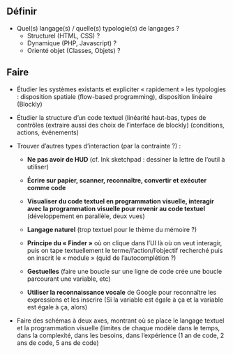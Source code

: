 ## Définir

- Quel(s) langage(s) / quelle(s) typologie(s) de langages ?
  - Structurel (HTML, CSS) ?
  - Dynamique (PHP, Javascript) ?
  - Orienté objet (Classes, Objets) ?


## Faire

- Étudier les systèmes existants et expliciter « rapidement » les typologies : disposition spatiale (flow-based programming), disposition linéaire (Blockly)

- Étudier la structure d’un code textuel (linéarité haut-bas, types de contrôles (extraire aussi des choix de l’interface de blockly) (conditions, actions, événements)

- Trouver d’autres types d’interaction (par la contrainte ?) :

  - **Ne pas avoir de HUD** (cf. Ink sketchpad : dessiner la lettre de l’outil à utiliser)

  - **Écrire sur papier, scanner, reconnaître, convertir et exécuter comme code**

  - **Visualiser du code textuel en programmation visuelle, interagir avec la programmation visuelle pour revenir au code textuel** (développement en parallèle, deux vues)

  - **Langage naturel** (trop textuel pour le thème du mémoire ?)

  - **Principe du « Finder »** où on clique dans l’UI là où on veut interagir, puis on tape textuellement le terme/l’action/l’objectif recherché puis on inscrit le « module » (quid de l’autocomplétion ?)

  - **Gestuelles** (faire une boucle sur une ligne de code crée une boucle parcourant une variable, etc)

  - **Utiliser la reconnaissance vocale** de Google pour reconnaître les expressions et les inscrire (Si la variable est égale à ça et la variable est égale à ça, alors)

- Faire des schémas à deux axes, montrant où se place le langage textuel et la programmation visuelle (limites de chaque modèle dans le temps, dans la complexité, dans les besoins, dans l’expérience (1 an de code, 2 ans de code, 5 ans de code)